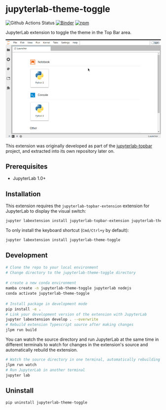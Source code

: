 # jupyterlab-theme-toggle

![Github Actions Status](https://github.com/jtpio/jupyterlab-theme-toggle/workflows/CI/badge.svg)
[![Binder](https://mybinder.org/badge_logo.svg)](https://mybinder.org/v2/gh/jtpio/jupyterlab-theme-toggle/stable?urlpath=lab)
[![npm](https://img.shields.io/npm/v/jupyterlab-theme-toggle.svg)](https://www.npmjs.com/package/jupyterlab-theme-toggle)

JupyterLab extension to toggle the theme in the Top Bar area.

![screencast](./docs/screencast.gif)

This extension was originally developed as part of the [jupyterlab-topbar](https://github.com/jtpio/jupyterlab-topbar) project, and extracted into its own repository later on.

## Prerequisites

- JupyterLab 1.0+

## Installation

This extension requires the `jupyterlab-topbar-extension` extension for JupyterLab to display the visual switch:

```bash
jupyter labextension install jupyterlab-topbar-extension jupyterlab-theme-toggle
```

To only install the keyboard shortcut (`Cmd/Ctrl+y` by default):

```bash
jupyter labextension install jupyterlab-theme-toggle
```

## Development

```bash
# Clone the repo to your local environment
# Change directory to the jupyterlab-theme-toggle directory

# create a new conda environment
mamba create -n jupyterlab-theme-toggle jupyterlab nodejs
conda activate jupyterlab-theme-toggle

# Install package in development mode
pip install -e .
# Link your development version of the extension with JupyterLab
jupyter labextension develop . --overwrite
# Rebuild extension Typescript source after making changes
jlpm run build
```

You can watch the source directory and run JupyterLab at the same time in different terminals to watch for changes in the extension's source and automatically rebuild the extension.

```bash
# Watch the source directory in one terminal, automatically rebuilding when needed
jlpm run watch
# Run JupyterLab in another terminal
jupyter lab
```

## Uninstall

```bash
pip uninstall jupyterlab-theme-toggle
```
